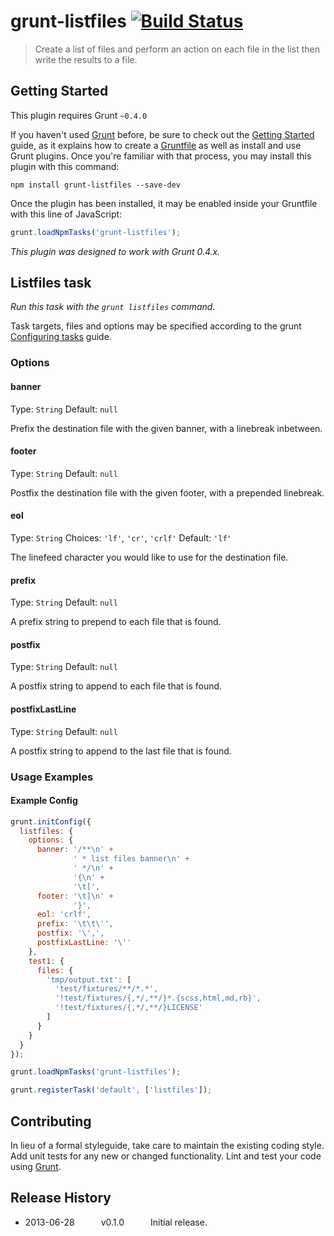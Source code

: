 # grunt-listfiles [![Build Status](https://travis-ci.org/psyrendust/grunt-listfiles.png?branch=master)](https://travis-ci.org/psyrendust/grunt-listfiles)

> Create a list of files and perform an action on each file in the list then write the results to a file.


## Getting Started
This plugin requires Grunt `~0.4.0`

If you haven't used [Grunt](http://gruntjs.com/) before, be sure to check out the [Getting Started](http://gruntjs.com/getting-started) guide, as it explains how to create a [Gruntfile](http://gruntjs.com/sample-gruntfile) as well as install and use Grunt plugins. Once you're familiar with that process, you may install this plugin with this command:

```shell
npm install grunt-listfiles --save-dev
```

Once the plugin has been installed, it may be enabled inside your Gruntfile with this line of JavaScript:

```js
grunt.loadNpmTasks('grunt-listfiles');
```

*This plugin was designed to work with Grunt 0.4.x.*


## Listfiles task
_Run this task with the `grunt listfiles` command._

Task targets, files and options may be specified according to the grunt [Configuring tasks](http://gruntjs.com/configuring-tasks) guide.

### Options

#### banner
Type: `String`
Default: `null`

Prefix the destination file with the given banner, with a linebreak inbetween.

#### footer
Type: `String`
Default: `null`

Postfix the destination file with the given footer, with a prepended linebreak.

#### eol
Type: `String`
Choices: `'lf'`, `'cr'`, `'crlf'`
Default: `'lf'`

The linefeed character you would like to use for the destination file.

#### prefix
Type: `String`
Default: `null`

A prefix string to prepend to each file that is found.

#### postfix
Type: `String`
Default: `null`

A postfix string to append to each file that is found.

#### postfixLastLine
Type: `String`
Default: `null`

A postfix string to append to the last file that is found.

### Usage Examples

#### Example Config

```javascript
grunt.initConfig({
  listfiles: {
    options: {
      banner: '/**\n' +
              ' * list files banner\n' +
              ' */\n' +
              '{\n' +
              '\t[',
      footer: '\t]\n' +
              '}',
      eol: 'crlf',
      prefix: '\t\t\'',
      postfix: '\',',
      postfixLastLine: '\''
    },
    test1: {
      files: {
        'tmp/output.txt': [
          'test/fixtures/**/*.*',
          '!test/fixtures/{,*/,**/}*.{scss,html,md,rb}',
          '!test/fixtures/{,*/,**/}LICENSE'
        ]
      }
    }
  }
});

grunt.loadNpmTasks('grunt-listfiles');

grunt.registerTask('default', ['listfiles']);
```


## Contributing
In lieu of a formal styleguide, take care to maintain the existing coding style. Add unit tests for any new or changed functionality. Lint and test your code using [Grunt](http://gruntjs.com/).

## Release History
 * 2013-06-28   v0.1.0   Initial release.
